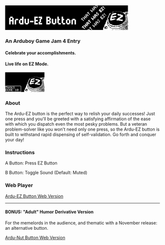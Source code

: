 ![Ardu-EZ Button](/distributable/banner_400x80.png)
### An Arduboy Game Jam 4 Entry
#### Celebrate your accomplishments.
#### Live life on EZ Mode.

![Ardu-EZ Button Demo](/distributable/demo_0.gif)
### About
The Ardu-EZ button is the perfect way to relish your daily successes! Just one press and you'll be greeted with a satisfying affirmation of the ease with which you dispatch even the most pesky problems. But a veteran problem-solver like you won't need only one press, so the Ardu-EZ button is built to withstand rapid dispensing of self-validation. Go forth and conquer your day!

### Instructions
A Button: Press EZ Button

B Button: Toggle Sound (Default: Muted)

### Web Player
[Ardu-EZ Button Web Version](https://felipemanga.github.io/ProjectABE/?hex=https://raw.githubusercontent.com/shiyouganai/ardu-ez_button/master/distributable/ardu-ez_button_v1.0.hex)

______________________________

#### BONUS: "Adult" Humor Derivative Version
For the memelords in the audience, and thematic with a November release: an alternative button.

[Ardu-Nut Button Web Version](https://felipemanga.github.io/ProjectABE/?hex=https://raw.githubusercontent.com/shiyouganai/ardu-ez_button/master/distributable/ardu-nut_button_v1.0.hex)
